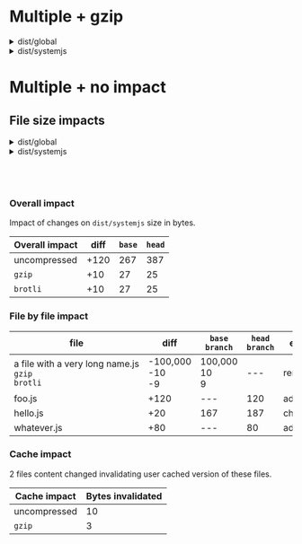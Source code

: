 # Multiple + gzip

<details>
  <summary>dist/global</summary>
  <table>
    <thead>
      <tr>
        <th nowrap>file</th>
        <th nowrap>event</th>
        <th nowrap>diff</th>
        <th nowrap><code>base</code></th>
        <th nowrap><code>head</code></th>
      </tr>
    </thead>
    <tbody>
      <tr>
        <td nowrap>bar.js</td>
        <td nowrap>removed</td>
        <td nowrap>-100</td>
        <td nowrap>100</td>
        <td nowrap>---</td>
      </tr>
      <tr>
        <td nowrap>foo.js</td>
        <td nowrap>added</td>
        <td nowrap>+120</td>
        <td nowrap>---</td>
        <td nowrap>120</td>
      </tr>
      <tr>
        <td nowrap>hello.js</td>
        <td nowrap>changed</td>
        <td nowrap>+20</td>
        <td nowrap>167</td>
        <td nowrap>187</td>
      </tr>
      <tr>
        <td nowrap>whatever.js</td>
        <td nowrap>added</td>
        <td nowrap>+80</td>
        <td nowrap>---</td>
        <td nowrap>80</td>
      </tr>
    </tbody>
  </table>
  <hr />
  <strong>Overall size:</strong> +120 bytes.<br />
  <strong>Cache loss:</strong> 167 bytes invalidated by 1 file content changed.
  <hr />
</details>

<details>
  <summary>dist/systemjs</summary>
  <table>
    <thead>
      <tr>
        <th nowrap>file</th>
        <th nowrap>event</th>
        <th nowrap>diff</th>
        <th nowrap><code>base</code></th>
        <th nowrap><code>head</code></th>
      </tr>
    </thead>
    <tbody>
      <tr>
        <td nowrap>bar.js</td>
        <td nowrap>changed</td>
        <td nowrap>-40</td>
        <td nowrap>60</td>
        <td nowrap>20</td>
      </tr>
      <tr>
        <td nowrap>foo.js</td>
        <td nowrap>changed</td>
        <td nowrap>+20</td>
        <td nowrap>40</td>
        <td nowrap>60</td>
      </tr>
    </tbody>
  </table>
  <hr />
  <strong>Overall size:</strong> -20 bytes.<br />
  <strong>Cache loss:</strong> 100 bytes invalidated by 2 files content changed.
  <hr />
  <sub>Generated by <a href="https://github.com/jsenv/jsenv-github-pull-request-filesize-impact">github pull request filesize impact</a></sub>
</details>

# Multiple + no impact

## File size impacts

<details>
  <summary>dist/global</summary>
  Pull request changes don't affect these files.
</details>

<details>
  <summary>dist/systemjs</summary>
  Pull request changes don't affect these files.
</details>

<br />
<br />
<br />
<!-- <details>
  <summary>dist/systemjs</summary> -->

<h3>Overall impact</h3>
<p>Impact of changes on <code>dist/systemjs</code> size in bytes.</p>
<table>
  <thead>
    <tr>
      <th nowrap>Overall impact</th>
      <th nowrap>diff</th>
      <th nowrap><code>base</code></th>
      <th nowrap><code>head</code></th>
    </tr>
  </thead>
  <tbody>
    <tr>
      <td nowrap>uncompressed</td>
      <td nowrap>+120</td>
      <td nowrap>267</td>
      <td nowrap>387</td>
    </tr>
    <tr>
      <td nowrap><code>gzip</code></td>
      <td nowrap>+10</td>
      <td nowrap>27</td>
      <td nowrap>25</td>
    </tr>
    <tr>
      <td nowrap><code>brotli</code></td>
      <td nowrap>+10</td>
      <td nowrap>27</td>
      <td nowrap>25</td>
    </tr>
  </tbody>
</table>

<h3>File by file impact</h3>
<table>
  <thead>
    <tr>
      <th nowrap>file</th>
      <th nowrap>diff</th>
      <th nowrap><code>base branch</code></th>
      <th nowrap><code>head branch</code></th>
      <th nowrap>event</th>
    </tr>
  </thead>
  <tbody>
    <tr>
      <td nowrap>
      a file with a very long name.js
      <br /><code>gzip</code>
      <br /><code>brotli</code>
      </td>
      <td nowrap>
      -100,000
      <br />-10
      <br />-9
      </td>
      <td nowrap>
      100,000
      <br />10
      <br />9
      </td>
      <td nowrap>---</td>
      <td nowrap>removed</td>
    </tr>
    <tr>
      <td nowrap>foo.js</td>
      <td nowrap>+120</td>
      <td nowrap>---</td>
      <td nowrap>120</td>
      <td nowrap>added</td>
    </tr>
    <tr>
      <td nowrap>hello.js</td>
      <td nowrap>+20</td>
      <td nowrap>167</td>
      <td nowrap>187</td>
      <td nowrap>changed</td>
    </tr>
    <tr>
      <td nowrap>whatever.js</td>
      <td nowrap>+80</td>
      <td nowrap>---</td>
      <td nowrap>80</td>
      <td nowrap>added</td>
    </tr>
  </tbody>
</table>

<h3>Cache impact</h3>
<p>2 files content changed invalidating user cached version of these files.</p>
<table>
<thead>
    <tr>
      <th nowrap>Cache impact</th>
      <th nowrap>Bytes invalidated</th>
    </tr>
  </thead>
  <tr>
    <td>uncompressed</td>
    <td>10</td>
  </tr>
  <tr>
    <td><code>gzip</code></td>
    <td>3</td>
  </tr>
</table>
<!-- </details> -->
